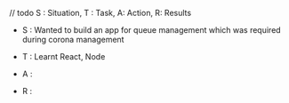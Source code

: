 // todo
S : Situation, T : Task, A: Action, R: Results

-   S : Wanted to build an app for queue management which was required during corona management
    
-   T : Learnt React, Node 
    
-   A : 
    
-   R : 
    